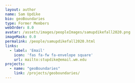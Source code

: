 ```yaml
---
layout: author
name: Sam Updike
bio: geoBoundaries
type: Former Members
webOrder: 8.0
avatar: /assets/images/peopleImages/samupdikefall2020.png
imageMask: 0.0
permalink: /people/samupdikefall2020.html 
links:
  - label: 'Email'
    icon: 'fas fa-fw fa-envelope square'
    url: mailto:stupdike@email.wm.edu
projects:
  - name: "geoBoundaries"
    link: /projects/geoboundaries/
---
```

